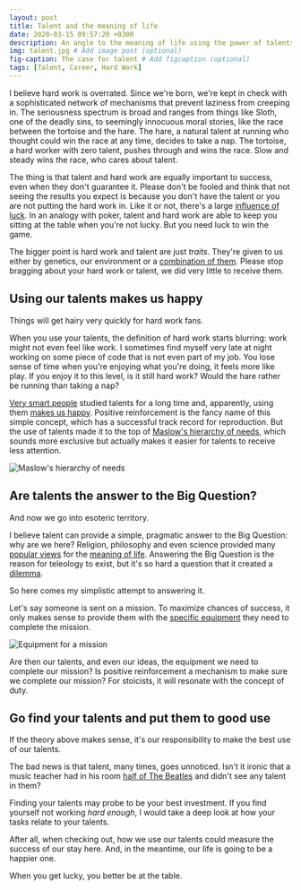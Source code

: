```yaml
---
layout: post
title: Talent and the meaning of life
date: 2020-03-15 09:57:20 +0300
description: An angle to the meaning of life using the power of talents. # Add post description (optional)
img: talent.jpg # Add image post (optional)
fig-caption: The case for talent # Add figcaption (optional)
tags: [Talent, Career, Hard Work]
---
```

I believe hard work is overrated. Since we're born, we're kept in check with a sophisticated network of mechanisms that prevent laziness from creeping in. The seriousness spectrum is broad and ranges from things like Sloth, one of the deadly sins, to seemingly innocuous moral stories, like the race between the tortoise and the hare. The hare, a natural talent at running who thought could win the race at any time, decides to take a nap. The tortoise, a hard worker with zero talent, pushes through and wins the race. Slow and steady wins the race, who cares about talent.

The thing is that talent and hard work are equally important to success, even when they don't guarantee it. Please don't be fooled and think that not seeing the results you expect is because you don't have the talent or you are not putting the hard work in. Like it or not, there's a large [influence of luck](https://www.scientificamerican.com/article/does-success-come-mostly-from-talent-hard-work-mdash-or-luck/). In an analogy with poker, talent and hard work are able to keep you sitting at the table when you're not lucky. But you need luck to win the game.

The bigger point is hard work and talent are just _traits_. They're given to us either by genetics, our environment or a [combination of them](https://en.wikipedia.org/wiki/Epigenetics). Please stop bragging about your hard work or talent, we did very little to receive them.

## Using our talents makes us happy

Things will get hairy very quickly for hard work fans.

When you use your talents, the definition of hard work starts blurring: work might not even feel like work. I sometimes find myself very late at night working on some piece of code that is not even part of my job. You lose sense of time when you're enjoying what you're doing, it feels more like play. If you enjoy it to this level, is it still hard work? Would the hare rather be running than taking a nap?

[Very smart people](https://www.amazon.com/First-Break-All-Rules-Differently/dp/1531865208) studied talents for a long time and, apparently, using them [makes us happy](https://www.psychologytoday.com/us/blog/evolution-the-self/200904/the-wisdom-spontaneity-part-5). Positive reinforcement is the fancy name of this simple concept, which has a successful track record for reproduction. But the use of talents made it to the top of [Maslow's hierarchy of needs](https://www.simplypsychology.org/maslow.html), which sounds more exclusive but actually makes it easier for talents to receive less attention.

![Maslow's hierarchy of needs]({{site.baseurl}}/assets/img/maslow.jpg)

## Are talents the answer to the Big Question?

And now we go into esoteric territory.

I believe talent can provide a simple, pragmatic answer to the Big Question: why are we here? Religion, philosophy and even science provided many [popular views](https://en.wikipedia.org/wiki/Meaning_of_life#Popular_views) for the [meaning of life](https://plato.stanford.edu/entries/life-meaning/). Answering the Big Question is the reason for teleology to exist, but it's so hard a question that it created a [dilemma](https://www.psychologytoday.com/us/blog/philosophy-dispatches/201111/the-teleologists-dilemma-life-has-no-purpose?collection=81244).

So here comes my simplistic attempt to answering it.

Let's say someone is sent on a mission. To maximize chances of success, it only makes sense to provide them with the [specific equipment](https://mars.nasa.gov/msl/spacecraft/instruments/summary/) they need to complete the mission.

![Equipment for a mission]({{site.baseurl}}/assets/img/rover.jpg)

Are then our talents, and even our ideas, the equipment we need to complete our mission? Is positive reinforcement a mechanism to make sure we complete our mission? For stoicists, it will resonate with the concept of duty.

## Go find your talents and put them to good use

If the theory above makes sense, it's our responsibility to make the best use of our talents.

The bad news is that talent, many times, goes unnoticed. Isn't it ironic that a music teacher had in his room [half of The Beatles](https://www.youtube.com/watch?v=FLbXrNGVXfE) and didn't see any talent in them? 

Finding your talents may probe to be your best investment. If you find yourself not working _hard enough_, I would take a deep look at how your tasks relate to your talents.

After all, when checking out, how we use our talents could measure the success of our stay here. And, in the meantime, our life is going to be a happier one.

When you get lucky, you better be at the table.